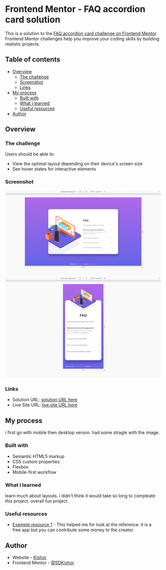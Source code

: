 # Frontend Mentor - FAQ accordion card solution

This is a solution to the [FAQ accordion card challenge on Frontend Mentor](https://www.frontendmentor.io/challenges/faq-accordion-card-XlyjD0Oam). Frontend Mentor challenges help you improve your coding skills by building realistic projects.

## Table of contents

- [Overview](#overview)
  - [The challenge](#the-challenge)
  - [Screenshot](#screenshot)
  - [Links](#links)
- [My process](#my-process)
  - [Built with](#built-with)
  - [What I learned](#what-i-learned)
  - [Useful resources](#useful-resources)
- [Author](#author)

## Overview

### The challenge

Users should be able to:

- View the optimal layout depending on their device's screen size
- See hover states for interactive elements

### Screenshot

<img src="./ScreenShot/Screenshot 2021-10-20 203251.jpg" alt="">
<img src="./ScreenShot/Screenshot 2021-10-20 203322.jpg" alt="">

### Links

- Solution URL: [solution URL here](https://github.com/SDKishor/faq-accordion-card-main)
- Live Site URL: [live site URL here](https://sdkishor.github.io/faq-accordion-card-main/)

## My process

i first go with mobile then desktop verson. had some stragle with the image.

### Built with

- Semantic HTML5 markup
- CSS custom properties
- Flexbox
- Mobile-first workflow

### What I learned

learn much about layouts. i didn't think it would take so long to compleate this project. overall fun project.

### Useful resources

- [Example resource 1](https://www.pureref.com/) - This helped me for look at the reference. it is a free app but you can contribute some money to the creator.

## Author

- Website - [Kishor]()
- Frontend Mentor - [@SDKishor](https://www.frontendmentor.io/profile/SDKishor)

